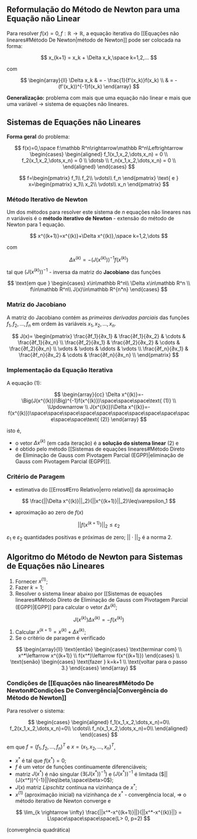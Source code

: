 ## Reformulação do Método de Newton para uma Equação não Linear
Para resolver $f(x) = 0, f:\mathbb R \rightarrow \mathbb R$, a equação iterativa do [[Equações não lineares#Método De Newton|método de Newton]] pode ser colocada na forma:

$$
x_{k+1} = x_k + \Delta x_k,\space k=1,2,...
$$

com

$$
\begin{array}{ll}
	\Delta x_k & = - \frac{1}{f'(x_k)}f(x_k) \\
			   & = -(f'(x_k))^{-1}f(x_k) 
\end{array}
$$

**Generalização:** problema com mais que uma equação não linear e mais que uma variável $\longrightarrow$ sistema de equações não lineares.

## Sistemas de Equações não Lineares
**Forma geral** do problema:

$$
f(x)=0,\space f:\mathbb R^n\rightarrow\mathbb R^n\Leftrightarrow
\begin{cases}
\begin{aligned}
  f_1(x_1,x_2,\dots,x_n) = 0 \\
  f_2(x_1,x_2,\dots,x_n) = 0 \\
  \dotsb \\
  f_n(x_1,x_2,\dots,x_n) = 0 \\
\end{aligned}
\end{cases}
$$

$$
f=\begin{pmatrix}
	f_1\\
	f_2\\
	\vdots\\
	f_n
\end{pmatrix}
\text{ e }
x=\begin{pmatrix}
	x_1\\
	x_2\\
	\vdots\\
	x_n
\end{pmatrix}
$$

### Método Iterativo de Newton
Um dos métodos para resolver este sistema de $n$ equações não lineares nas $n$ variáveis é o **método iterativo de Newton** - extensão do método de Newton para 1 equação.

$$
x^{(k+1)}=x^{(k)}+\Delta x^{(k)},\space k=1,2,\dots
$$

com

$$
\Delta x^{(k)} = -\Big(J(x^{(k)})\Big)^{-1}f(x^{(k)})
$$

tal que $\Big(J(x^{(k)})\Big)^{-1}$ - inversa da matriz do **Jacobiano** das funções

$$
\text{em que }
\begin{cases} 
x\in\mathbb R^n\\
\Delta x\in\mathbb R^n \\
f\in\mathbb R^n\\
J(x)\in\mathbb R^{n*n}
\end{cases}
$$

### Matriz do Jacobiano
A matriz do Jacobiano contém as _primeiras derivadas parciais_ das funções $f_1,f_2,…,f_n$ em ordem às variáveis $x_1,x_2,…,x_n$.

$$
J(x)=
\begin{pmatrix}
	\frac{∂f_1}{∂x_1} & \frac{∂f_1}{∂x_2} & \cdots & \frac{∂f_1}{∂x_n} \\
	\frac{∂f_2}{∂x_1} & \frac{∂f_2}{∂x_2} & \cdots & \frac{∂f_2}{∂x_n} \\
	\vdots & \vdots & \ddots & \vdots \\
	\frac{∂f_n}{∂x_1} & \frac{∂f_n}{∂x_2} & \cdots & \frac{∂f_n}{∂x_n} \\
\end{pmatrix}
$$

### Implementação da Equação Iterativa
A equação (1):

$$
\begin{array}{cc}
\Delta x^{(k)}=-\Big(J(x^{(k)})\Big)^{-1}f(x^{(k)})\space\space\space\text{ (1)} \\
\Updownarrow \\
J(x^{(k)})\Delta x^{(k)}=-f(x^{(k)})\space\space\space\space\space\space\space\space\space\space\space\space\text{ (2)}
\end{array}
$$

isto é,
- o vetor $\Delta x^{(k)}$ (em cada iteração) é a **solução do sistema linear** (2) e
- é obtido pelo método [[Sistemas de equações lineares#Método Direto de Eliminação de Gauss com Pivotagem Parcial (EGPP)|eliminação de Gauss com Pivotagem Parcial (EGPP)]].

### Critério de Paragem
- estimativa do [[Erros#Erro Relativo|erro relativo]] da aproximação

$$
\frac{||\Delta x^{(k)}||_2}{||x^{(k+1)}||_2}\leq\varepsilon_1
$$

- aproximação ao zero de $f(x)$

$$
||f(x^{(k+1)})||_2\leq\varepsilon_2
$$

$\varepsilon_1\text{ e }\varepsilon_2$ quantidades positivas e próximas de zero; $||\cdot||_2$ é a norma 2.

## Algoritmo do Método de Newton para Sistemas de Equações não Lineares
1. Fornecer $x^{(1)}$;
2. Fazer $k=1$;
3. Resolver o sistema linear abaixo por [[Sistemas de equações lineares#Método Direto de Eliminação de Gauss com Pivotagem Parcial (EGPP)|EGPP]] para calcular o vetor $\Delta x^{(k)}$;

$$
J(x^{(k)})\Delta x^{(k)}=-f(x^{(k)})
$$

1. Calcular $x^{(k+1)}=x^{(k)}+\Delta x^{(k)}$;
2. Se o critério de paragem é verificado

$$
\begin{array}{ll}
\text{então}
\begin{cases}
\text{terminar com} \\
x^*\leftarrow x^{(k+1)} \\
f(x^*)\leftarrow f(x^{(k+1)})
\end{cases}
\\
\text{senão}
\begin{cases}
\text{fazer } k=k+1 \\
\text{voltar para o passo 3.}
\end{cases}
\end{array}
$$

### Condições de [[Equações não lineares#Método De Newton#Condições De Convergência|Convergência do Método de Newton]]
Para resolver o sistema:

$$
\begin{cases}
\begin{aligned}
f_1(x_1,x_2,\dots,x_n)=0\\
f_2(x_1,x_2,\dots,x_n)=0\\
\cdots\\
f_n(x_1,x_2,\dots,x_n)=0\\
\end{aligned}
\end{cases}
$$

em que $f=(f_1,f_2,…,f_n)^T$ e $x=(x_1,x_2,…,x_n)^T$,
- $x^*$ é tal que $f(x^*)=0$;
- $f$ é um vetor de funções continuamente diferenciáveis;
- matriz $J(x^*)$ é não singular $(\exists(J(x^*))^{-1})$ e $(J(x^*))^{-1}$ é limitada ($||(J(x^*))^{-1}||\leq\beta,\space\beta>0$);
- $J(x)$ matriz _Lipschitz_ contínua na vizinhança de $x^*$;
- $x^{(1)}$ (aproximação inicial) na vizinhança de $x^*$ - convergência local, $\Rightarrow$ o método iterativo de Newton converge e

$$
\lim_{k \rightarrow \infty} \frac{||x^*-x^{(k+1)}||}{||x^*-x^{(k)}||} = L\space\space\space\space(L> 0, p=2)
$$

(convergência quadrática)
